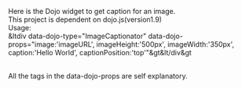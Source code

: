 Here is the Dojo widget to get caption for an image.
<br />This project is dependent on dojo.js(version1.9)
<br />Usage:
<br /> &ltdiv data-dojo-type="ImageCaptionator" data-dojo-props="image:'imageURL', imageHeight:'500px', imageWidth:'350px', caption:'Hello World', captionPosition:'top'"&gt&lt/div&gt

<br />All the tags in the  data-dojo-props are self explanatory.
